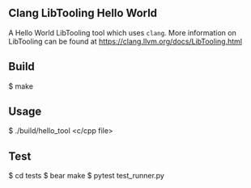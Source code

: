 Clang LibTooling Hello World
----------------------------

A Hello World LibTooling tool which uses `clang`. 
More information on LibTooling can be found at https://clang.llvm.org/docs/LibTooling.html


## Build

  $ make
  
## Usage

  $ ./build/hello_tool <c/cpp file>

## Test

  $ cd tests
  $ bear make
  $ pytest test_runner.py
